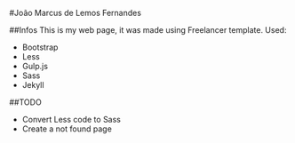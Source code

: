 #João Marcus de Lemos Fernandes

##Infos
This is my web page, it was made using Freelancer template.
Used:
- Bootstrap
- Less
- Gulp.js
- Sass
- Jekyll

##TODO

  - Convert Less code to Sass
  - Create a not found page
